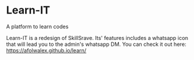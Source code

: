 # Learn-IT
A platform to learn codes

Learn-IT is a redesign of SkillSrave. Its' features includes a whatsapp icon that will lead you to the admin's whatsapp DM.
You can check it out here:
https://afolwalex.github.io/learn/
